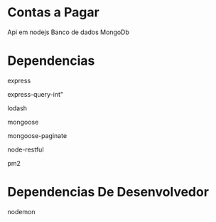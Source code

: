 # Contas a Pagar

Api em nodejs 
Banco de dados MongoDb

# Dependencias

express

express-query-int"

lodash

mongoose

mongoose-paginate

node-restful

pm2

# Dependencias De Desenvolvedor

nodemon
